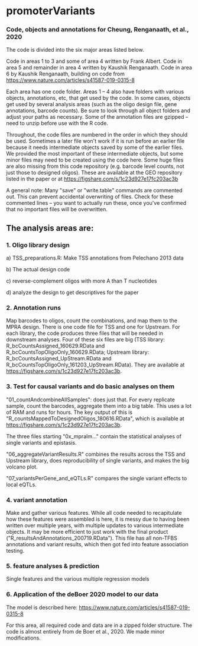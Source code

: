 # promoterVariants
### Code, objects and annotations for Cheung, Renganaath, et al., 2020

The code is divided into the six major areas listed below.

Code in areas 1 to 3 and some of area 4 written by Frank Albert.
Code in area 5 and remainder in area 4 written by Kaushik Renganaath.
Code in area 6 by Kaushik Renganaath, building on code from https://www.nature.com/articles/s41587-019-0315-8

Each area has one code folder. Areas 1 – 4 also have folders with various objects, annotations, etc, that get used by the code. In some cases, objects get used by several analysis areas (such as the oligo design file, gene annotations, barcode counts). Be sure to look through all object folders and adjust your paths as necessary. Some of the annotation files are gzipped – need to unzip before use with the R code.

Throughout, the code files are numbered in the order in which they should be used. Sometimes a later file won't work if it is run before an earlier file because it needs intermediate objects saved by some of the earlier files. We provided the most important of these intermediate objects, but some minor files may need to be created using the code here. Some huge files are also missing from this code repository (e.g. barcode level counts, not just those to designed oligos). These are available at the GEO repository listed in the paper or at https://figshare.com/s/1c23d927e17fc203ac3b

A general note:
Many "save" or "write.table" commands are commented out. This can prevent accidental overwriting of files. Check for these commented lines – you want to actually run these, once you've confirmed that no important files will be overwritten.

## The analysis areas are:

### 1. Oligo library design
a) TSS_preparations.R: Make TSS annotations from Pelechano 2013 data

b) The actual design code

c) reverse-complement oligos with more A than T nucleotides

d) analyze the design to get descriptives for the paper


### 2. Annotation runs
Map barcodes to oligos, count the combinations, and map them to the MPRA design. There is one code file for TSS and one for Upstream. For each library, the code produces three files that will be needed in downstream analyses. Four of these six files are big (TSS library: R_bcCountsAssigned_160629.RData and R_bcCountsTopOligoOnly_160629.RData; Upstream library: R_bcCountsAssigned_UpStream.RData and R_bcCountsTopOligoOnly_161203_UpStream.RData). They are available at https://figshare.com/s/1c23d927e17fc203ac3b.


### 3. Test for causal variants and do basic analyses on them
"01_countAndcombineAllSamples": does just that. For every replicate sample, count the barcodes, aggregate them into a big table. This uses a lot of RAM and runs for hours. The key output of this is "R_countsMappedToDesignedOligos_180616.RData", which is available at https://figshare.com/s/1c23d927e17fc203ac3b.

The three files starting "0x_mpralm..." contain the statistical analyses of single variants and epistasis.

"06_aggregateVariantResults.R" combines the results across the TSS and Upstream library, does reproducibility of single variants, and makes the big volcano plot.

"07_variantsPerGene_and_eQTLs.R" compares the single variant effects to local eQTLs.


### 4. variant annotation
Make and gather various features. While all code needed to recapitulate how these features were assembled is here, it is messy due to having been written over multiple years, with multiple updates to various intermediate objects. It may be more efficient to just work with the final product ("R_resultsAndAnnotations_200719.RData"). This file has all non-TFBS annotations and variant results, which then got fed into feature association testing.


### 5. feature analyses & prediction
Single features and the various multiple regression models

### 6. Application of the deBoer 2020 model to our data
The model is described here: https://www.nature.com/articles/s41587-019-0315-8

For this area, all required code and data are in a zipped folder structure. The code is almost entirely from de Boer et al., 2020. We made minor modifications.
